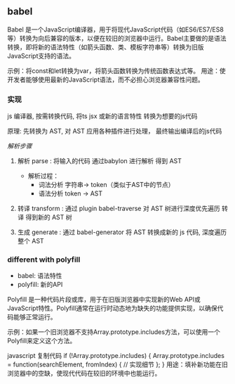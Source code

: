 


## babel

Babel 是一个JavaScript编译器，用于将现代JavaScript代码（如ES6/ES7/ES8等）转换为向后兼容的版本，以便在较旧的浏览器中运行。Babel主要做的是语法转换，即将新的语法特性（如箭头函数、类、模板字符串等）转换为旧版JavaScript支持的语法。

示例：将const和let转换为var，将箭头函数转换为传统函数表达式等。
用途：使开发者能够使用最新的JavaScript语法，而不必担心浏览器兼容性问题。


### 实现

js 编译器, 按需转换代码, 将ts jsx 或新的语言特性 转换为想要的js代码  

原理: 先转换为 AST, 对 AST 应用各种插件进行处理， 最终输出编译后的js代码

*解析步骤*
1. 解析 parse : 将输入的代码 通过babylon 进行解析 得到 AST  
    - 解析过程： 
      - 词法分析  字符串-> token（类似于AST中的节点）
      - 语法分析  token -> AST

2. 转译 transform : 通过 plugin babel-traverse 对 AST 树进行深度优先遍历 转译 得到新的 AST 树

3. 生成 generate : 通过 babel-generator 将 AST 转换成新的 js 代码, 深度遍历整个 AST


### different with polyfill
- babel: 语法特性  
- polyfill: 新的API  

Polyfill 是一种代码片段或库，用于在旧版浏览器中实现新的Web API或JavaScript特性。Polyfill通常在运行时动态地为缺失的功能提供实现，以确保代码能够正常运行。

示例：如果一个旧浏览器不支持Array.prototype.includes方法，可以使用一个Polyfill来定义这个方法。

javascript
复制代码
if (!Array.prototype.includes) {
  Array.prototype.includes = function(searchElement, fromIndex) {
    // 实现细节
  };
}
用途：填补新功能在旧浏览器中的空缺，使现代代码在较旧的环境中也能运行。